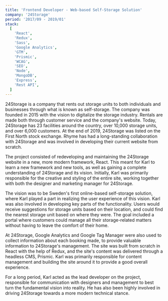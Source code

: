 ```yaml
---
title: 'Frontend Developer - Web-based Self-Storage Solution'
company: '24Storage'
period: '2017/09 - 2019/01'
stack:
  [
    'React',
    'Redux',
    'Sass',
    'Google Analytics',
    'GTM',
    'Prismic',
    'WCAG',
    'SEO',
    'Node',
    'MongoDB',
    'Express',
    'Rest API',
  ]
---
```


24Storage is a company that rents out storage units to both individuals and businesses through what is known as self-storage. The company was founded in 2015 with the vision to digitalize the storage industry. Rentals are made both through customer service and the company's website. Today, 24Storage has 23 facilities around the country, over 10,000 storage units, and over 6,000 customers. At the end of 2019, 24Storage was listed on the First North stock exchange. Rhyme has had a long-standing collaboration with 24Storage and was involved in developing their current website from scratch.

The project consisted of redeveloping and maintaining the 24Storage website in a new, more modern framework, React. This meant for Karl to learn a new framework and new tools, as well as gaining a complete understanding of 24Storage and its vision. Initially, Karl was primarily responsible for the creative and styling of the entire site, working together with both the designer and marketing manager for 24Storage.

The vision was to be Sweden's first online-based self-storage solution, where Karl played a part in realizing the user experience of this vision. Karl was also involved in developing key parts of the functionality. Users would receive suggestions for storage units based on their location, and could find the nearest storage unit based on where they were. The goal included a portal where customers could manage all their storage-related matters without having to leave the comfort of their home.

At 24Storage, Google Analytics and Google Tag Manager were also used to collect information about each booking made, to provide valuable information to 24Storage's management.
The site was built from scratch in React with the help of Redux, and the site's content was delivered through a headless CMS, Prismic. Karl was primarily responsible for content management and building the site around it to provide a good overall experience.

For a long period, Karl acted as the lead developer on the project, responsible for communication with designers and management to best turn the fundamental vision into reality. He has also been highly involved in driving 24Storage towards a more modern technical stance.